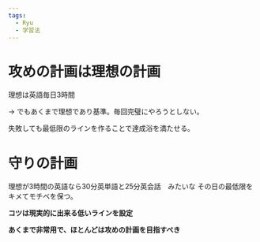 ```yaml
---
tags:
  - Ryu
  - 学習法
---
```


# 攻めの計画は理想の計画
理想は英語毎日3時間

-> でもあくまで理想であり基準。毎回完璧にやろうとしない。

失敗しても最低限のラインを作ることで達成浴を満たせる。

# 守りの計画 
理想が3時間の英語なら30分英単語と25分英会話　みたいな
その日の最低限をキメてモチベを保つ。

**コツは現実的に出来る低いラインを設定**

**あくまで非常用で、ほとんどは攻めの計画を目指すべき**

